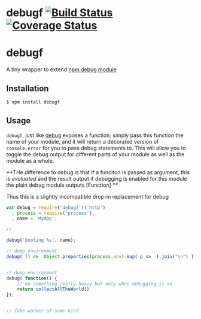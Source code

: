 # debugf  [![Build Status](https://travis-ci.org/jfseb/debugf.svg?branch=master)](https://travis-ci.org/jfseb/abot_parser)[![Coverage Status](https://coveralls.io/repos/github/jfseb/debugf/badge.svg)](https://coveralls.io/github/jfseb/abot_parser)
# debugf

A tiny wrapper to extend [npm debug module](https://github.com/visionmedia/debug)


## Installation

```bash
$ npm install debugf
```

## Usage

`debugf`, just like [debug](https://github.com/visionmedia/debug/)  exposes a function; simply pass this function the name of your module, and it will return a decorated version of `console.error` for you to pass debug statements to. This will allow you to toggle the debug output for different parts of your module as well as the module as a whole.

**THe difference to debug is that if a funciton is passed as argument, this is *evaluated* and the result output if debugging is enabled
for this module
the plain debug module outputs [Function]
**

Thus this is a slightly incompatible drop-in replacement for debug

```js
var debug = require('debugf')('http')
  , process = require('process'),
  , name = 'MyApp';

//

debug('booting %s', name);

// dump environment
debug( () =>  Object.properties(process.env).map( p =>  ).join("\n") );


// dump environment
debug( function() {
    // do something really heavy but only when debugging is on
    return collectAllTheWorld()
});


// fake worker of some kind
```

